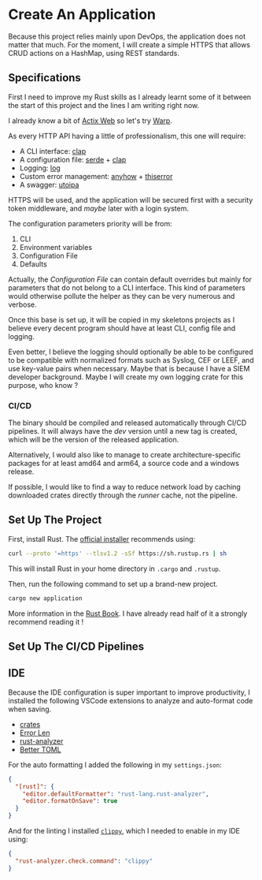# Create An Application

Because this project relies mainly upon DevOps, the application does not matter that much.
For the moment, I will create a simple HTTPS that allows CRUD actions on a HashMap, using REST standards.

## Specifications

First I need to improve my Rust skills as I already learnt some of it between the start of this project and the lines I am writing right now.

I already know a bit of [Actix Web](https://actix.rs/) so let's try [Warp](https://docs.rs/warp/latest/warp/).

As every HTTP API having a little of professionalism, this one will require:

- A CLI interface: [clap](https://docs.rs/clap/latest/clap/)
- A configuration file: [serde](https://serde.rs/) + [clap](https://docs.rs/clap/latest/clap/)
- Logging: [log](https://docs.rs/log/latest/log/)
- Custom error management: [anyhow](https://docs.rs/anyhow/latest/anyhow/) + [thiserror](https://docs.rs/thiserror/latest/thiserror/)
- A swagger: [utoipa](https://docs.rs/utoipa/latest/utoipa/)

HTTPS will be used, and the application will be secured first with a security token middleware, and _maybe_ later with a login system.

The configuration parameters priority will be from:

1. CLI
2. Environment variables
3. Configuration File
4. Defaults

Actually, the _Configuration File_ can contain default overrides but mainly for parameters that do not belong to a CLI interface. This kind of parameters would otherwise pollute the helper as they can be very numerous and verbose.

Once this base is set up, it will be copied in my skeletons projects as I believe every decent program should have at least CLI, config file and logging.

Even better, I believe the logging should optionally be able to be configured to be compatible with normalized formats such as Syslog, CEF or LEEF, and use key-value pairs when necessary. Maybe that is because I have a SIEM developer background. Maybe I will create my own logging crate for this purpose, who know ?

### CI/CD

The binary should be compiled and released automatically through CI/CD pipelines. It will always have the _dev_ version until a new tag is created, which will be the version of the released application.

Alternatively, I would also like to manage to create architecture-specific packages for at least amd64 and arm64, a source code and a windows release.

If possible, I would like to find a way to reduce network load by caching downloaded crates directly through the _runner_ cache, not the pipeline.

## Set Up The Project

First, install Rust. The [official installer](https://www.rust-lang.org/tools/install) recommends using:

```bash
curl --proto '=https' --tlsv1.2 -sSf https://sh.rustup.rs | sh
```

This will install Rust in your home directory in `.cargo` and `.rustup`.

Then, run the following command to set up a brand-new project.

```bash
cargo new application
```

More information in the [Rust Book](https://doc.rust-lang.org/book/). I have already read half of it a strongly recommend reading it !

## Set Up The CI/CD Pipelines

<!-- TODO -->

## IDE

Because the IDE configuration is super important to improve productivity, I installed the following VSCode extensions to analyze and auto-format code when saving.

- [crates](https://open-vsx.org/extension/serayuzgur/crates)
- [Error Len](https://open-vsx.org/extension/usernamehw/errorlens)
- [rust-analyzer](https://open-vsx.org/extension/rust-lang/rust-analyzer)
- [Better TOML](https://open-vsx.org/extension/bungcip/better-toml)

For the auto formatting I added the following in my `settings.json`:

```json
{
  "[rust]": {
    "editor.defaultFormatter": "rust-lang.rust-analyzer",
    "editor.formatOnSave": true
  }
}
```

And for the linting I installed [`clippy`](https://crates.io/crates/clippy), which I needed to enable in my IDE using:

```json
{
  "rust-analyzer.check.command": "clippy"
}
```
